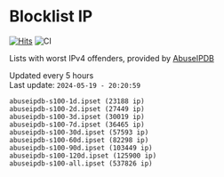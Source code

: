 # Blocklist IP

[![Hits](https://hits.seeyoufarm.com/api/count/incr/badge.svg?url=https%3A%2F%2Fgithub.com%2Fborestad%2Fblocklist-ip%2F&count_bg=%2379C83D&title_bg=%23555555&icon=&icon_color=%23E7E7E7&title=hits&edge_flat=false)](https://hits.seeyoufarm.com)  ![CI](https://img.shields.io/github/workflow/status/borestad/blocklist-ip/CI?style=flat-square)

Lists with worst IPv4 offenders, provided by [AbuseIPDB](https://www.abuseipdb.com/)

<!-- FOOTER-PLACEHOLDER -->
Updated every 5 hours<br>
Last update: `2024-05-19 - 20:20:59`
```
abuseipdb-s100-1d.ipset (23188 ip)
abuseipdb-s100-2d.ipset (27449 ip)
abuseipdb-s100-3d.ipset (30019 ip)
abuseipdb-s100-7d.ipset (36465 ip)
abuseipdb-s100-30d.ipset (57593 ip)
abuseipdb-s100-60d.ipset (82298 ip)
abuseipdb-s100-90d.ipset (103449 ip)
abuseipdb-s100-120d.ipset (125900 ip)
abuseipdb-s100-all.ipset (537826 ip)
```

